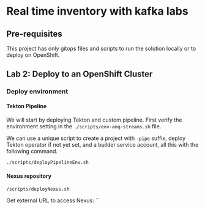 # Real time inventory with kafka labs


## Pre-requisites

This project has only gitops files and scripts to run the solution locally or to deploy on OpenShift. 



## Lab 2: Deploy to an OpenShift Cluster

### Deploy environment

#### Tekton Pipeline

We will start by deploying Tekton and custom pipeline. First verify the environment setting in the `./scripts/env-amq-streams.sh` file.

We can use a unique script to create a project with `-pipe` suffix, deploy Tekton operator if not yet set, and a builder service account, all this with the following command.

```sh
./scripts/deployPipelineEnv.sh
```

#### Nexus repository

```sh
/scripts/deployNexus.sh
```

Get external URL to access Nexus: ``




